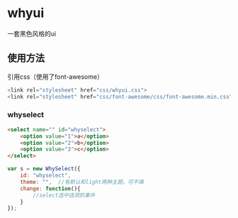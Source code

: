 # whyui

一套黑色风格的ui

## 使用方法

引用css（使用了font-awesome）

```javascript
<link rel="stylesheet" href="css/whyui.css">
<link rel="stylesheet" href="css/font-awesome/css/font-awesome.min.css">
```

### whyselect

```html
<select name="" id="whyselect">
	<option value="1">a</option>
	<option value="2">b</option>
	<option value="3">c</option>
</select>
```
```javascript
var s = new WhySelect({
	id: "whyselect",
	theme: "",	//有默认和light两种主题，可不填
	change: function(){
		//select选中选项的事件
	}
});
```

